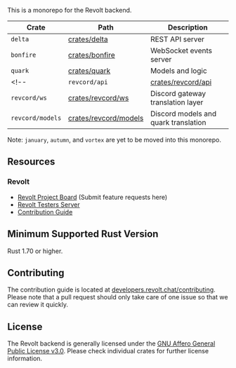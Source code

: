 
This is a monorepo for the Revolt backend.

| Crate            | Path                                           | Description                          |
| ---------------- | ---------------------------------------------- | ------------------------------------ |
| `delta`          | [crates/delta](crates/delta)                   | REST API server                      |
| `bonfire`        | [crates/bonfire](crates/bonfire)               | WebSocket events server              |
| `quark`          | [crates/quark](crates/quark)                   | Models and logic                     |
<!--| `revcord/api`    | [crates/revcord/api](crates/revcord/api)       | Discord REST translation layer       |
| `revcord/ws`     | [crates/revcord/ws](crates/revcord/ws)         | Discord gateway translation layer    |
| `revcord/models` | [crates/revcord/models](crates/revcord/models) | Discord models and quark translation |-->

Note: `january`, `autumn`, and `vortex` are yet to be moved into this monorepo.

## Resources

### Revolt

- [Revolt Project Board](https://github.com/revoltchat/revolt/discussions) (Submit feature requests here)
- [Revolt Testers Server](https://app.revolt.chat/invite/Testers)
- [Contribution Guide](https://developers.revolt.chat/contributing)

## Minimum Supported Rust Version

Rust 1.70 or higher.

## Contributing

The contribution guide is located at [developers.revolt.chat/contributing](https://developers.revolt.chat/contributing).
Please note that a pull request should only take care of one issue so that we can review it quickly.

## License

The Revolt backend is generally licensed under the [GNU Affero General Public License v3.0](https://github.com/revoltchat/backend/blob/master/LICENSE). Please check individual crates for further license information.
